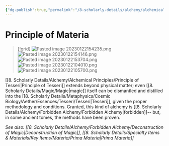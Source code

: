 ```yaml
---
{"dg-publish":true,"permalink":"/8-scholarly-details/alchemy/alchemical-principles/principle-of-materia/","noteIcon":""}
---
```


# Principle of Materia


>[!grid]
>![Pasted image 20230122154235.png](/img/user/x.%20Assets/Attachments/Pasted%20image%2020230122154235.png)
>![Pasted image 20230122154146.png](/img/user/x.%20Assets/Attachments/Pasted%20image%2020230122154146.png)
>![Pasted image 20230122153704.png](/img/user/x.%20Assets/Attachments/Pasted%20image%2020230122153704.png)
>![Pasted image 20230122104010.png](/img/user/x.%20Assets/Attachments/Pasted%20image%2020230122104010.png)
>![Pasted image 20230122105700.png](/img/user/x.%20Assets/Attachments/Pasted%20image%2020230122105700.png)
>

[[8. Scholarly Details/Alchemy/Alchemical Principles/Principle of Tesseri\|Principle of Tesseri]] extends beyond physical matter; even [[8. Scholarly Details/Magic/Magic\|magic]] itself can be dismantled and distilled into the [[8. Scholarly Details/Metaphysics/Cosmic Biology/Aether/Essences/Tesseri/Tesseri\|Tesseri]], given the proper methodology and conditions. Granted, this kind of alchemy is [[8. Scholarly Details/Alchemy/Forbidden Alchemy/Forbidden Alchemy\|forbidden]]-- but, in some ancient tomes, the methods have been proven. 

*See also: [[8. Scholarly Details/Alchemy/Forbidden Alchemy/Deconstruction of Magic\|Deconstruction of Magic]], [[8. Scholarly Details/Specialty Items & Materials/Key Items/Materia/Prima Materia\|Prima Materia]]*